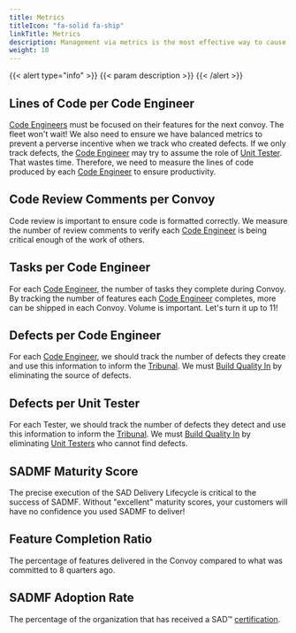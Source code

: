```yaml
---
title: Metrics
titleIcon: "fa-solid fa-ship"
linkTitle: Metrics
description: Management via metrics is the most effective way to cause impact!
weight: 10
---
```


{{< alert type="info" >}}
{{< param description >}}
{{< /alert >}}

## Lines of Code per Code Engineer

 [Code Engineers](/roles/#code-engineer-ce) must be focused on their features for the next convoy. The fleet won't wait! We also need to ensure we have balanced metrics to prevent a perverse incentive when we track who created defects. If we only track defects, the [Code Engineer](/roles/#code-engineer-ce) may try to assume the role of [Unit Tester](/roles/#unit-tester-ut). That wastes time. Therefore, we need to measure the lines of code produced by each [Code Engineer](/roles/#code-engineer-ce) to ensure productivity.

## Code Review Comments per Convoy

Code review is important to ensure code is formatted correctly. We measure the number of review comments to verify each [Code Engineer](/roles/#code-engineer-ce) is being critical enough of the work of others.

## Tasks per Code Engineer

For each [Code Engineer](/roles/#code-engineer-ce), the number of tasks they complete during Convoy. By tracking the number of features each [Code Engineer](/roles/#code-engineer-ce) completes, more can be shipped in each Convoy. Volume is important. Let's turn it up to 11!

## Defects per Code Engineer

For each [Code Engineer](/roles/#code-engineer-ce), we should track the number of defects they create and use this information to inform the [Tribunal](/release-convoy/#tribunal). We must [Build Quality In](/principles/#build-quality-in) by eliminating the source of defects.

## Defects per Unit Tester

For each Tester, we should track the number of defects they detect and use this information to inform the [Tribunal](/release-convoy/#tribunal). We must [Build Quality In](/principles/#build-quality-in) by eliminating [Unit Testers](/roles/#unit-tester-ut) who cannot find defects.

## SADMF Maturity Score

The precise execution of the SAD Delivery Lifecycle is critical to the success of SADMF. Without "excellent" maturity scores, your customers will have no confidence you used SADMF to deliver!

## Feature Completion Ratio

The percentage of features delivered in the Convoy compared to what was committed to 8 quarters ago.

## SADMF Adoption Rate

The percentage of the organization that has received a SAD&trade; [certification](/certifications).
